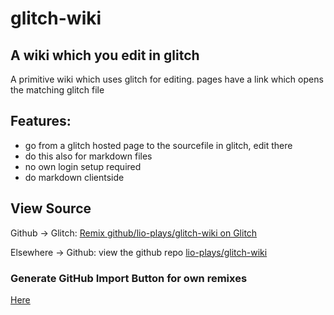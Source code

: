 # glitch-wiki

## A wiki which you edit in glitch

A primitive wiki which uses glitch for editing. pages have a link which opens the matching glitch file

## Features: 
* go from a glitch hosted page to the sourcefile in glitch, edit there
* do this also for markdown files
* no own login setup required
* do markdown clientside

## View Source

Github -> Glitch: [Remix github/lio-plays/glitch-wiki on Glitch](https://glitch.com/edit/#!/import/github/lio-plays/glitch-wiki)

Elsewhere -> Github: view the github repo [lio-plays/glitch-wiki](https://github.com/lio-plays/glitch-wiki)

### Generate GitHub Import Button for own remixes

[Here](https://github-import.glitch.me/)
